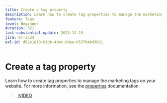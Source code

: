 ```yaml
---
title: Create a tag property
description: Learn how to create tag properties to manage the marketing tags on your website.
feature: Tags
level: Beginner
duration: 321
last-substantial-update: 2023-12-15
jira: KT-3524
exl-id: db2e1818-81bb-4d4c-b6ee-b537b48d3b21
---
```

# Create a tag property

Learn how to create tag properties to manage the marketing tags on your website. For more information, see the [properties](https://experienceleague.adobe.com/docs/experience-platform/tags/admin/companies-and-properties.html) documentation.

>[!VIDEO](https://video.tv.adobe.com/v/28727/?learn=on)
